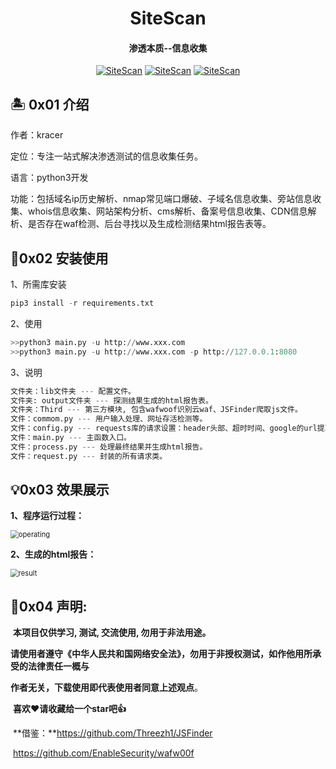 <h1 align="center" >SiteScan</h1>

<h4 align="center" >渗透本质--信息收集</h3>
<p align="center">
    <a href="https://github.com/kracer127/SiteScan"><img alt="SiteScan" src="https://visitor-badge.glitch.me/badge?page_id=kracer127.SiteScan"></a>
    <a href="https://github.com/kracer127/SiteScan"><img alt="SiteScan" src="https://img.shields.io/github/stars/kracer127/SiteScan.svg"></a>
    <a href="https://github.com/kracer127/SiteScan/releases"><img alt="SiteScan" src="https://img.shields.io/github/release/kracer127/SiteScan.svg"></a>
</p>

## 🏝 0x01 介绍
作者：kracer

定位：专注一站式解决渗透测试的信息收集任务。

语言：python3开发

功能：包括域名ip历史解析、nmap常见端口爆破、子域名信息收集、旁站信息收集、whois信息收集、网站架构分析、cms解析、备案号信息收集、CDN信息解析、是否存在waf检测、后台寻找以及生成检测结果html报告表等。



## 🎸0x02 安装使用

1、所需库安装

```python
pip3 install -r requirements.txt
```

2、使用

```python
>>python3 main.py -u http://www.xxx.com
>>python3 main.py -u http://www.xxx.com -p http://127.0.0.1:8080
```

3、说明

```python
文件夹：lib文件夹 --- 配置文件。
文件夹: output文件夹 --- 探测结果生成的html报告表。
文件夹：Third --- 第三方模块, 包含wafwoof识别云waf、JSFinder爬取js文件。
文件：commom.py --- 用户输入处理、网址存活检测等。
文件：config.py --- requests库的请求设置：header头部、超时时间、google的url提取量、网络错误尝试次数、重定向和代理设置，以及定义扫描的端口。
文件：main.py --- 主函数入口。
文件：process.py --- 处理最终结果并生成html报告。
文件：request.py --- 封装的所有请求类。
```



## 💡0x03 效果展示
**1、程序运行过程：**

<img src="lib\imgs\operating.png" alt="operating" style="zoom:80%;" />



**2、生成的html报告：**

<img src="lib\imgs\result.png" alt="result" style="zoom:80%;" />

## 📝0x04 声明:

​	**本项目仅供学习, 测试, 交流使用, 勿用于非法用途。**

​	**请使用者遵守《中华人民共和国网络安全法》，勿用于非授权测试，如作他用所承受的法律责任一概与**

**作者无关，下载使用即代表使用者同意上述观点**。

​	**喜欢❤️请收藏给一个star吧👍**

​	**借鉴：**https://github.com/Threezh1/JSFinder

​	           https://github.com/EnableSecurity/wafw00f